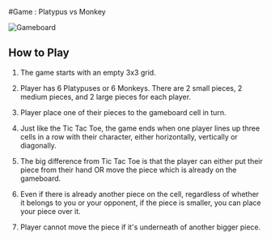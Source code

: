 #Game : Platypus vs Monkey

![Gameboard](../monkey-and-platypus/src/img/Platypus_vs_Monkey.png)

## How to Play

1.  The game starts with an empty 3x3 grid.

2.  Player has 6 Platypuses or 6 Monkeys. There are 2 small
    pieces, 2 medium pieces, and 2 large pieces for each player.

3.  Player place one of their pieces to the gameboard cell in
    turn.

4.  Just like the Tic Tac Toe, the game ends when one player
    lines up three cells in a row with their character, either
    horizontally, vertically or diagonally.

5.  The big difference from Tic Tac Toe is that the player can
    either put their piece from their hand OR move the piece which
    is already on the gameboard.

6.  Even if there is already another piece on the cell,
    regardless of whether it belongs to you or your opponent, if the
    piece is smaller, you can place your piece over it.

7.  Player cannot move the piece if it's underneath of another
    bigger piece.
